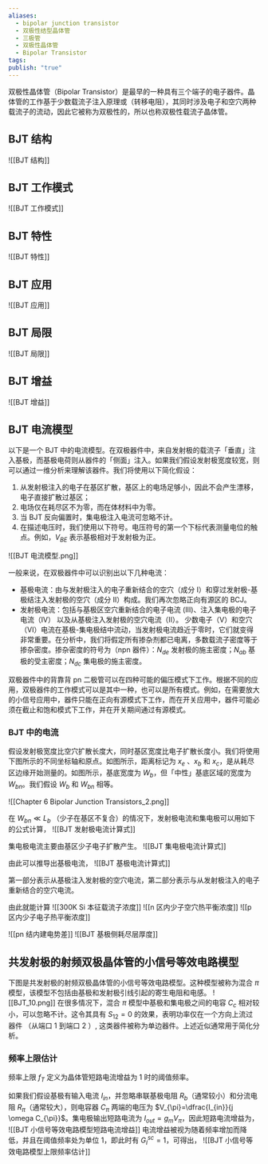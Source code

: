 ```yaml
---
aliases:
  - bipolar junction transistor
  - 双极性结型晶体管
  - 三极管
  - 双极性晶体管
  - Bipolar Transistor
tags: 
publish: "true"
---
```

双极性晶体管（Bipolar Transistor）是最早的一种具有三个端子的电子器件。晶体管的工作基于少数载流子注入原理或（转移电阻），其同时涉及电子和空穴两种载流子的流动，因此它被称为双极性的，所以也称双极性载流子晶体管。

## BJT 结构

![[BJT 结构]]

## BJT 工作模式

![[BJT 工作模式]]

## BJT 特性

![[BJT 特性]]

## BJT 应用

![[BJT 应用]]

## BJT 局限

![[BJT 局限]]

## BJT 增益

![[BJT 增益]]

## BJT 电流模型

以下是一个 BJT 中的电流模型。在双极器件中，来自发射极的载流子「垂直」注入基极，而基极电荷则从器件的「侧面」注入。如果我们假设发射极宽度较宽，则可以通过一维分析来理解该器件。我们将使用以下简化假设：
1. 从发射极注入的电子在基区扩散，基区上的电场足够小，因此不会产生漂移，电子直接扩散过基区；
2. 电场仅在耗尽区不为零，而在体材料中为零。
3. 当 BJT 反向偏置时，集电极注入电流可忽略不计。
4. 在描述电压时，我们使用以下符号。电压符号的第一个下标代表测量电位的触点。例如，$V_{BE}$ 表示基极相对于发射极为正。

![[BJT 电流模型.png]]

一般来说，在双极器件中可以识别出以下几种电流：
- 基极电流：由与发射极注入的电子重新结合的空穴（成分 I）和穿过发射极-基极结注入发射极的空穴（成分 II）构成。我们再次忽略正向有源区的 BCJ。
- 发射极电流：包括与基极区空穴重新结合的电子电流 (III)、注入集电极的电子电流（IV） 以及从基极注入发射极的空穴电流（II）。
少数电子（V）和空穴（VI）电流在基极-集电极结中流动，当发射极电流趋近于零时，它们就变得非常重要。在分析中，我们将假定所有掺杂剂都已电离，多数载流子密度等于掺杂密度。掺杂密度的符号为（npn 器件）：$N_{de}$ 发射极的施主密度；$N_{ab}$ 基极的受主密度；$N_{dc}$ 集电极的施主密度。

双极器件中的背靠背 pn 二极管可以在四种可能的偏压模式下工作。根据不同的应用，双极器件的工作模式可以是其中一种，也可以是所有模式。例如，在需要放大的小信号应用中，器件只能在正向有源模式下工作，而在开关应用中，器件可能必须在截止和饱和模式下工作，并在开关期间通过有源模式。

### BJT 中的电流

假设发射极宽度比空穴扩散长度大，同时基区宽度比电子扩散长度小。我们将使用下图所示的不同坐标轴和原点。如图所示，距离标记为 $x_e$ 、$x_{b}$ 和 $x_{c}$，是从耗尽区边缘开始测量的。如图所示，基底宽度为 $W_{b}$，但「中性」基底区域的宽度为 $W_{bn}$。我们假设 $W_{b}$ 和 $W_{bn}$ 相等。

![[Chapter 6 Bipolar Junction Transistors_2.png]]

在 $W_{bn}\ll L_{b}$ （少子在基区不复合）的情况下，发射极电流和集电极可以用如下的公式计算，
![[BJT 发射极电流计算式]]

集电极电流主要由基区少子电子扩散产生。
![[BJT 集电极电流计算式]]

由此可以推导出基极电流，
![[BJT 基极电流计算式]]

第一部分表示从基极注入发射极的空穴电流，第二部分表示与从发射极注入的电子重新结合的空穴电流。

由此就能计算
![[300K Si 本征载流子浓度]]
![[n 区内少子空穴热平衡浓度]]
![[p 区内少子电子热平衡浓度]]

![[pn 结内建电势差]]
![[BJT 基极侧耗尽层厚度]]

## 共发射极的射频双极晶体管的小信号等效电路模型

下图是共发射极的射频双极晶体管的小信号等效电路模型。这种模型被称为混合 $\pi$ 模型，该模型不包括由基极和发射极引线引起的寄生电阻和电感。
![[BJT_10.png]]
在很多情况下，混合 $\pi$ 模型中基极和集电极之间的电容 $C_{c}$ 相对较小，可以忽略不计。这令其具有 $S_{12}=0$ 的效果，表明功率仅在一个方向上流过器件 （从端口 1 到端口 2 ）, 这类器件被称为单边器件。上述近似通常用于简化分析。

### 频率上限估计

频率上限 $f_{T}$ 定义为晶体管短路电流增益为 1 时的阈值频率。

如果我们假设基极有输入电流 $I_{in}$，并忽略串联基极电阻 $R_{b}$（通常较小）和分流电阻 $R_{\pi}$（通常较大），则电容器 $C_{\pi}$ 两端的电压为 $V_{\pi}=\dfrac{I_{in}}{j \omega C_{\pi}}$。集电极输出短路电流为 $I_{out}=g_{m}V_{\pi}$，因此短路电流增益为，
![[BJT 小信号等效电路模型短路电流增益]]
电流增益被视为随着频率增加而降低，并且在阈值频率处为单位 1，即此时有 $G_{I}^{sc} = 1$，可得出，
![[BJT 小信号等效电路模型上限频率估计]]
